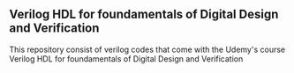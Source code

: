 ## Verilog HDL for foundamentals of Digital Design and Verification

This repository consist of verilog codes that come with the Udemy's course Verilog HDL for foundamentals of Digital Design and Verification